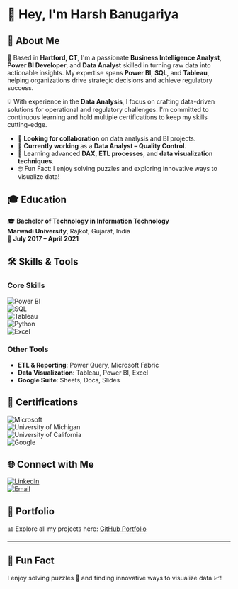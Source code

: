 # 👋 Hey, I'm Harsh Banugariya  

## 🔎 About Me  
🎯 Based in **Hartford, CT**, I'm a passionate **Business Intelligence Analyst**, **Power BI Developer**, and **Data Analyst** skilled in turning raw data into actionable insights. My expertise spans **Power BI**, **SQL**, and **Tableau**, helping organizations drive strategic decisions and achieve regulatory success.  

💡 With experience in the **Data Analysis**, I focus on crafting data-driven solutions for operational and regulatory challenges. I'm committed to continuous learning and hold multiple certifications to keep my skills cutting-edge.  

- 💼 **Looking for collaboration** on data analysis and BI projects.  
- 🚀 **Currently working** as a **Data Analyst – Quality Control**.  
- 🌱 Learning advanced **DAX**, **ETL processes**, and **data visualization techniques**.  
- 🤓 Fun Fact: I enjoy solving puzzles and exploring innovative ways to visualize data!  

## 🎓 Education  
🎓 **Bachelor of Technology in Information Technology**  
**Marwadi University**, Rajkot, Gujarat, India  
📅 **July 2017 – April 2021**

## 🛠️ Skills & Tools  
### Core Skills  
![Power BI](https://img.shields.io/badge/Power_BI-Advanced-yellow?style=flat&logo=power-bi&logoColor=white)  
![SQL](https://img.shields.io/badge/SQL-Expert-blue?style=flat&logo=postgresql&logoColor=white)  
![Tableau](https://img.shields.io/badge/Tableau-Expert-orange?style=flat&logo=tableau&logoColor=white)  
![Python](https://img.shields.io/badge/Python-Intermediate-green?style=flat&logo=python&logoColor=white)  
![Excel](https://img.shields.io/badge/Excel-Advanced-brightgreen?style=flat&logo=microsoft-excel&logoColor=white)  

### Other Tools  
- **ETL & Reporting**: Power Query, Microsoft Fabric  
- **Data Visualization**: Tableau, Power BI, Excel  
- **Google Suite**: Sheets, Docs, Slides  

## 🏅 Certifications  
![Microsoft](https://img.shields.io/badge/Microsoft-Power_BI_Data_Analyst-blue?style=flat&logo=microsoft&logoColor=white)  
![University of Michigan](https://img.shields.io/badge/University_of_Michigan-SQL_for_Data_Science-blue?style=flat&logo=google-scholar&logoColor=white)  
![University of California](https://img.shields.io/badge/University_of_California-Data_Visualization_with_Tableau-orange?style=flat&logo=tableau&logoColor=white)  
![Google](https://img.shields.io/badge/Google-Data_Analytics_Certificate-yellow?style=flat&logo=google&logoColor=white)  

## 🌐 Connect with Me  
[![LinkedIn](https://img.shields.io/badge/LinkedIn-Connect-blue?style=flat&logo=linkedin&logoColor=white)](http://www.linkedin.com/in/harshbanugariya)  
[![Email](https://img.shields.io/badge/Email-Contact-red?style=flat&logo=gmail&logoColor=white)](mailto:hbanugariya@gmail.com)  

## 📂 Portfolio  
📊 Explore all my projects here: [GitHub Portfolio](https://github.com/hbanugariya/harsh_portfolio)  

---

## 🤔 Fun Fact  
I enjoy solving puzzles 🧩 and finding innovative ways to visualize data 📈!  
